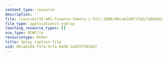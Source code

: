 ```yaml
---
content_type: resource
description: ''
file: /courses/15-401-finance-theory-i-fall-2008/86cab1d4f1fa5cfa9a582a9157501d27_hyc8h5T76BE.vtt
file_type: application/x-subrip
learning_resource_types: []
ocw_type: OCWFile
resourcetype: Other
title: 3play caption file
uid: 86cab1d4-f1fa-5cfa-9a58-2a9157501d27
---
```

